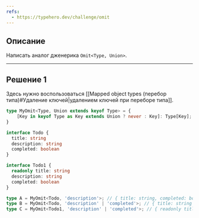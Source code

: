 ```yaml
---
refs:
  - https://typehero.dev/challenge/omit
---
```

## Описание

Написать аналог дженерика `Omit<Type, Union>`.

---
## Решение 1

Здесь нужно воспользоваться [[Mapped object types (перебор типа)#Удаление ключей|удалением ключей при переборе типа]].

```ts
type MyOmit<Type, Union extends keyof Type> = {
	[Key in keyof Type as Key extends Union ? never : Key]: Type[Key];
}

interface Todo {
  title: string
  description: string
  completed: boolean
}

interface Todo1 {
  readonly title: string
  description: string
  completed: boolean
}

type A = MyOmit<Todo, 'description'>; // { title: string, completed: boolean }
type B = MyOmit<Todo, 'description' | 'completed'>; // { title: string }
type C = MyOmit<Todo1, 'description' | 'completed'>; // { readonly title: string; }
```